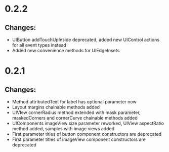 # 0.2.2

## Changes:

* UIButton addTouchUpInside deprecated, added new UIControl actions for all event types instead
* Added new convenience methods for UIEdgeInsets

# 0.2.1

## Changes:

* Method attributedText for label has optional parameter now
* Layout margins chainable methods added
* UIVIew cornerRadius method extended with mask parameter, maskedCorners and cornerCurve chainable methods added
* UIComponents imageView size parameter reworked, UIView aspectRatio method added, samples with image views added
* First parameter titles of button component constructors are deprecated
* First parameter titles of imageView component constructors are deprecated
